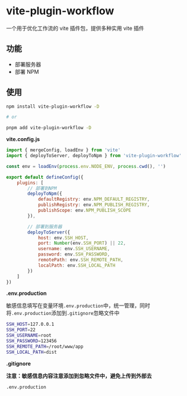 # vite-plugin-workflow

一个用于优化工作流的 vite 插件包，提供多种实用 vite 插件

## 功能

- 部署服务器
- 部署 NPM

## 使用

```bash
npm install vite-plugin-workflow -D

# or

pnpm add vite-plugin-workflow -D
```

**vite.config.js**

```js
import { mergeConfig, loadEnv } from 'vite'
import { deployToServer, deployToNpm } from 'vite-plugin-workflow'

const env = loadEnv(process.env.NODE_ENV, process.cwd(), '')

export default defineConfig({
	plugins: [
		// 部署到NPM
		deployToNpm({
			defaultRegistry: env.NPM_DEFAULT_REGISTRY,
			publishRegistry: env.NPM_PUBLISH_REGISTRY,
			publishScope: env.NPM_PUBLISH_SCOPE
		}),

		// 部署到服务器
		deployToServer({
			host: env.SSH_HOST,
			port: Number(env.SSH_PORT) || 22,
			username: env.SSH_USERNAME,
			password: env.SSH_PASSWORD,
			remotePath: env.SSH_REMOTE_PATH,
			localPath: env.SSH_LOCAL_PATH
		})
	]
})
```

**.env.production**

敏感信息填写在变量环境`.env.production`中，统一管理，同时将`.env.production`添加到`.gitignore`忽略文件中

```sh
SSH_HOST=127.0.0.1
SSH_PORT=22
SSH_USERNAME=root
SSH_PASSWORD=123456
SSH_REMOTE_PATH=/root/www/app
SSH_LOCAL_PATH=dist
```

**.gitignore**

**注意：敏感信息内容注意添加到忽略文件中，避免上传到外部去**

```sh
.env.production
```
